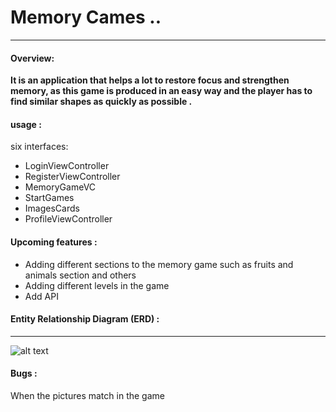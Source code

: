 # Memory Cames ..
------------

####  Overview:
**It is an application that helps a lot to restore focus and strengthen memory, as this game is produced in an easy way and the player has to find similar shapes as quickly as possible
.**


#### usage :

six interfaces:
- LoginViewController
- RegisterViewController
- MemoryGameVC
- StartGames
- ImagesCards
- ProfileViewController

#### Upcoming features :
- Adding different sections to the memory game such as fruits and animals section and others
- Adding different levels in the game
- Add API

####  Entity Relationship Diagram (ERD) :
------------

![alt text](https://g.top4top.io/p_2158ipx7t1.png)

#### Bugs :

When the pictures match in the game 
